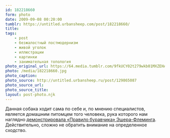 ```yaml
---
id: 182218660
form: photo
date: 2009-09-08 00:20:00
tumblr: https://untitled.urbansheep.com/post/182218660/
title:
tags:
    - post
    - безжалостный постмодернизм
    - живой уголок
    - иллюстрации
    - картинки
    - занимательная топология
photo_original_url: https://64.media.tumblr.com/9fkUCY02t279wkb01MXZEHAj_1280.jpg
photo: /media/182218660.jpg
photo_caption: 
photo_source: http://untitled.urbansheep.ru/post/129865087
photo_source_url:
photo_source_title:
layout: post-photo.njk
---
```


<p>Данная собака ходит сама по себе и, по мнению специалистов, является домашним питомцем того человека, рука которого нам наглядно <a href="http://untitled.urbansheep.ru/post/129865087">демонстрировала «Правило буравчика» Эшера-Флеминга</a>. Действительно, сложно не обратить внимание на определенное сходство.</p>
